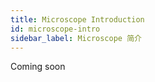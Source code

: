 ```yaml
---
title: Microscope Introduction
id: microscope-intro
sidebar_label: Microscope 简介
---
```

Coming soon